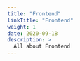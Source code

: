 ```yaml
---
title: "Frontend"
linkTitle: "Frontend"
weight: 1
date: 2020-09-18
description: >
  All about Frontend
---
```

